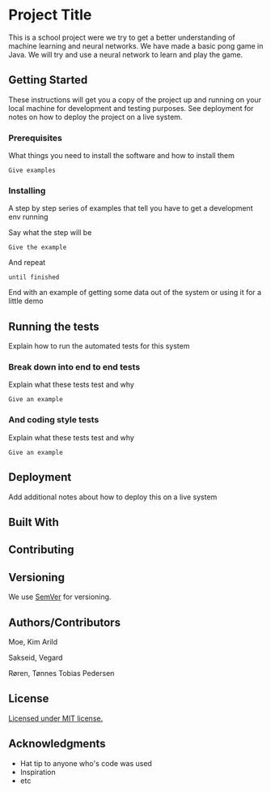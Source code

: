 # Project Title

This is a school project were we try to get a better understanding of machine learning and neural networks.
We have made a basic pong game in Java. We will try and use a neural network to learn and play the game.

## Getting Started

These instructions will get you a copy of the project up and running on your local machine for development and testing purposes. See deployment for notes on how to deploy the project on a live system.

### Prerequisites

What things you need to install the software and how to install them

```
Give examples
```

### Installing

A step by step series of examples that tell you have to get a development env running

Say what the step will be

```
Give the example
```

And repeat

```
until finished
```

End with an example of getting some data out of the system or using it for a little demo

## Running the tests

Explain how to run the automated tests for this system

### Break down into end to end tests

Explain what these tests test and why

```
Give an example
```

### And coding style tests

Explain what these tests test and why

```
Give an example
```

## Deployment

Add additional notes about how to deploy this on a live system

## Built With



## Contributing



## Versioning

We use [SemVer](http://semver.org/) for versioning. 

## Authors/Contributors

Moe, Kim Arild

Sakseid, Vegard

Røren, Tønnes Tobias Pedersen

## License

[Licensed under MIT license.](https://github.com/KimMoe/IS-213-Gruppe1/blob/master/LICENSE)

## Acknowledgments

* Hat tip to anyone who's code was used
* Inspiration
* etc
